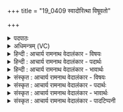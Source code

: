 +++
title = "19_0409 स्वादोरित्था विषूवतो"

+++
<details><summary>पदपाठः</summary>

स्वा꣣दोः꣢। इ꣣त्था꣢। वि꣣षुव꣡तः꣢। वि꣣। सुव꣡तः꣢। म꣡धोः꣢꣯। पि꣣बन्ति। गौ꣡र्यः꣢꣯। याः। इ꣡न्द्रे꣢꣯ण। स꣣या꣡व꣢रीः। स꣣। या꣡व꣢꣯रीः। वृ꣡ष्णा꣢꣯। म꣡द꣢꣯न्ति। शो꣣भ꣡था꣢। व꣡स्वीः꣢꣯। अ꣡नु꣢꣯। स्व꣣रा꣡ज्य꣢म्। स्व꣣। रा꣡ज्य꣢꣯म्। ४०९।
</details>

<details><summary>अधिमन्त्रम् (VC)</summary>

- इन्द्रः
- गोतमो राहूगणः
- पङ्क्तिः
- पञ्चमः
- ऐन्द्रं काण्डम्
</details>

<details><summary>हिन्दी : आचार्य रामनाथ वेदालंकार - विषयः</summary>

प्रथम मन्त्र में आत्मिक और राष्ट्रिय स्वराज्य की आकांक्षा की गयी है।
</details>

<details><summary>हिन्दी : आचार्य रामनाथ वेदालंकार - पदार्थः</summary>

पदार्थान्वयभाषाः -  प्रथम—अध्यात्मपक्ष में। (गौर्यः) सात्त्विक चित्तवृत्तियाँ (इत्था) सचमुच (वि-सुवतः) ब्रह्मानन्द को विशेषरूप से अभिषुत करनेवाले जीवात्मा से (स्वादोः) स्वादु (मधोः) मधुर ब्रह्मानन्द-रस का (पिबन्ति) पान करती हैं, (वृष्णा) आनन्दवर्षक (इन्द्रेण) जीवात्मा के (सयावरीः) साथ गति करनेवाली (वस्वीः) सद्गुणों की निवासक (याः) जो चित्तवृत्तियाँ (स्वराज्यम् अनु) आत्मिक स्वराज्य के अनुकूल होकर (शोभथा) शुभ प्रकार से (मदन्ति) हृष्ट होती हैं ॥ द्वितीय—राष्ट्रपक्ष में। (गौर्यः) उद्यमवाली सेनाएँ (इत्था) सत्य ही (वि-सुवतः) विशेषरूप से वीरता की प्रेरणा देनेवाले सेनापति से (स्वादोः) स्वादु (मधोः) मधुर वीररस का (पिबन्ति) पान करती हैं, (वृष्णा) शस्त्रास्त्रवर्षक (इन्द्रेण) शत्रुविदारक सेनापति के (सयावरीः) साथ युद्ध में प्रयाण करनेवाली (वस्वीः) अपनी शूरता से राष्ट्र की निवासक (याः) जो सेनाएँ (स्वराज्यम् अनु) स्वराज्य स्थापित करके (शोभथा) शोभा के साथ (मदन्ति) विजयोल्लास मनाती हैं ॥१॥ इस मन्त्र में श्लेष अलङ्कार है ॥१॥
</details>

<details><summary>हिन्दी : आचार्य रामनाथ वेदालंकार - भावार्थः</summary>

भावार्थभाषाः -  जैसे जीवात्माओं को परमात्मा के साथ मेल करके ब्रह्मानन्द को अभिषुत कर, मन, प्राण, इन्द्रिय आदियों के साथ स्वराज्य की अर्चना करनी चाहिए, वैसे ही सेनाओं को शूरता प्राप्त कर सेनापति के साथ सहयोग करके विजय प्राप्त कर स्वराज्य को बढ़ाना चाहिए ॥१॥
</details>

<details><summary>संस्कृत : आचार्य रामनाथ वेदालंकार - विषयः</summary>

अथात्मिकं राष्ट्रियं च स्वराज्यमाकाङ्क्षते।
</details>

<details><summary>संस्कृत : आचार्य रामनाथ वेदालंकार - पदार्थः</summary>

पदार्थान्वयभाषाः -  प्रथमः—अध्यात्मपक्षे। (गौर्यः) सात्त्विकचित्तवृत्तयः (इत्था) सत्यमेव (वि-सुवतः२) विशेषेण ब्रह्मानन्दम् अभिषुवतो जीवात्मनः सकाशात्। अत्र विपूर्वात् सुनोतेः शतरि सस्य षत्वे उकारस्य दीर्घश्छान्दसः। (स्वादोः) उत्कृष्टस्वादवतः (मधोः) मधुरस्य ब्रह्मानन्दरसस्य (पिबन्ति) पानं कुर्वन्ति। स्वादोः मधोः इत्यत्र द्वीतायार्थे षष्ठी। (वृष्णा) आनन्दवर्षकेण (इन्द्रेण) जीवात्मना (सयावरीः३) सयावर्यः, सहगमनाः (वस्वीः) निवासयित्र्यः (याः) सात्त्विकचित्तवृत्तयः (स्वराज्यम् अनु) आत्मिकस्वराज्यानुकूलाः सत्यः (शोभथा४) शोभितप्रकारेण (मदन्ति) हृष्यन्ति। वस्वीः, सयावरीः इत्यत्र जसि पूर्वसवर्णदीर्घः। ‘शोभथा’ इत्यत्र बाहुलकात् प्रकारार्थे थाल् प्रत्यये लित्स्वरः ॥ अथ द्वितीयः—राष्ट्रपक्षे। (गौर्यः५) उद्यमवत्यः सेनाः। गुरन्ते उद्यच्छन्तीति गौर्यः। गुरी उद्यमने तुदादिः। (इत्था) सत्यम् (वि-सुवतः) विशेषेण वीरतां प्रेरयतः सेनापतेः सकाशात् (स्वादोः) उत्कृष्टस्वादवतः (मधोः) मधुरस्य वीररसस्य (पिबन्ति) पानं कुर्वन्ति, (वृष्णा) शस्त्रास्त्रवर्षकेण (इन्द्रेण) शत्रुविदारकेण सेनापतिना (सयावरीः) युद्धे सह प्रयाणवत्यः, (वस्वीः) निजशौर्येण राष्ट्रस्य निवासिकाः (याः) सेनाः (स्वराज्यम् अनु) स्वराज्यम् अनुष्ठाप्य (शोभथा) शोभितप्रकारेण (मदन्ति) विजयेन हृष्यन्ति ॥१॥६ अत्र श्लेषालङ्कारः ॥१॥
</details>

<details><summary>संस्कृत : आचार्य रामनाथ वेदालंकार - भावार्थः</summary>

भावार्थभाषाः -  यथा जीवात्मभिः परमात्मना सह योगं संस्थाप्य ब्रह्मानन्दं सुत्वा मनःप्राणेन्द्रियादिभिः सह स्वराज्यमर्चनीयम्, तथैव सेनाभिः शौर्यमर्जयित्वा शूरवीरेण सेनापतिना सहयोगं विधाय विजयं लब्ध्वा स्वराज्यं वर्धनीयम् ॥१॥
</details>

<details><summary>संस्कृत : आचार्य रामनाथ वेदालंकार - पादटिप्पनी</summary>

टिप्पणी:   १. ऋ० १।८४।१०, अथ० २०।१०९।१ उभयत्र ‘मधोः’, ‘शोभथा’ अनयोः स्थाने क्रमेण ‘मध्वः’, ‘शोभसे’ इति पाठः। साम० १००५। २. विषूवतः। प्रायशो भाष्यकृद्भिः व्याप्तार्थाद् विषु प्रातिपदिकाद् मतुबन्तमिदं व्याख्यातम्। ‘विषुशब्दः विष्लृ व्याप्तौ इत्यस्य व्याप्तिवचनः। व्याप्तिमतः’—इत वि०। व्याप्तिमतः—इति भ०। सर्वेषु यज्ञेषु व्याप्तियुक्तस्य—इति सा०। पदपाठे ‘वि-सुवतः’ इति विभज्य दर्शनाद् अस्माभिः पदपाठमनुसृत्य व्याख्यातम्। ऋग्वेदीयपदपाठे तु ‘विषुऽवतः’ इत्येव पठितम्, अतस्तत्र तद्व्याख्यानमुचितं भवितुमर्हति। ३. सयावरीः सहगन्त्र्यः। आतो मनिन् क्वनिब्वनिपश्च (पा० ३।२।७४) इति वनिप्। ‘वनो र च’ (पा० ४।१।७) इति स्त्रीप्रत्ययो रेफश्च नकारस्य—इति भ०। ४. शोभथा शोभनार्थम्—इति वि०। शोभथाः पुरुषव्यत्ययः, शोभन्ते—इति भ०, तत्तु चिन्त्यं पदकारविरोधात् स्वरविरोधाच्च। ५. शुभ्राः किरणा इव उद्यमयुक्ताः सेनाः—इति ऋ० १।८४।१० भाष्ये द०। ६. ऋग्भाष्ये दयानन्दर्षिर्ऋचमिमां ‘नहि स्वसेनापतिभिर्वीरसेनाभिश्च विना स्वराज्यस्य शोभारक्षणे भवितुं शक्ये’ इति विषये व्याख्यातवान्।
</details>